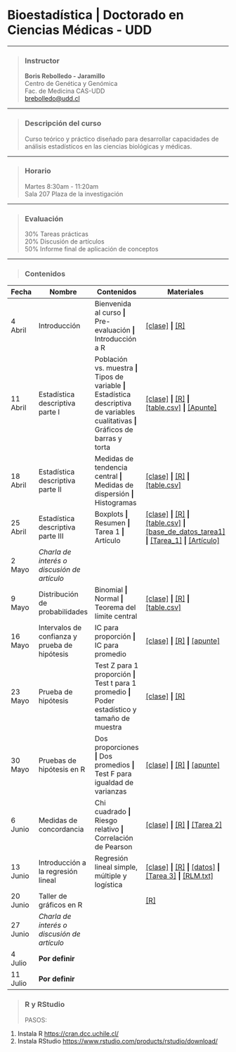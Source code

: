 # Bioestadística | Doctorado en Ciencias Médicas - UDD


-----

> ### Instructor  
> **Boris Rebolledo - Jaramillo**   
Centro de Genética y Genómica  
Fac. de Medicina CAS-UDD  
[brebolledo@udd.cl](mailto:brebolledo@udd.cl?Subject=Bioestadistica) 

----

> ### Descripción del curso
> Curso teórico y práctico diseñado para desarrollar capacidades de análisis estadísticos en las ciencias biológicas y médicas.

----

> ### Horario
> Martes 8:30am - 11:20am  
Sala 207 Plaza de la investigación

----
> ### Evaluación
> 30% Tareas prácticas  
20% Discusión de artículos  
50% Informe final de aplicación de conceptos  
----
> ### Contenidos


Fecha | Nombre | Contenidos| Materiales
------|--------|-----------|-----------
4 Abril|Introducción|Bienvenida al curso **\|** Pre-evaluación **\|** Introducción a R|[\[clase\]](https://drive.google.com/open?id=0B429OUPeeFidZ2g2R1RPQXVPYkU) **\|** [\[R\]](https://drive.google.com/open?id=0B429OUPeeFidUnlVcXU3V0Z0Vkk)
11 Abril|Estadística descriptiva parte I|Población vs. muestra **\|** Tipos de variable **\|** Estadística descriptiva de variables cualitativas **\|** Gráficos de barras y torta| [\[clase\]](https://drive.google.com/open?id=0B429OUPeeFidVmhFWWFmY0VfLVE) **\|** [\[R\]](https://drive.google.com/open?id=0B429OUPeeFidWFE4NmNjZjI5RFk) **\|** [\[table.csv\]](https://drive.google.com/open?id=0B429OUPeeFidc3BoMlhWM2lQTzg) **\|** [\[Apunte\]](https://drive.google.com/open?id=0B429OUPeeFiddzlmTzdpSW5lQUU)
18 Abril|Estadística descriptiva parte II|Medidas de tendencia central **\|** Medidas de dispersión **\|** Histogramas |[\[clase\]](https://drive.google.com/open?id=0B429OUPeeFidZmJFeWlhUm9vbG8) **\|** [\[R\]](https://drive.google.com/open?id=0B429OUPeeFiddHp3aklIbXpwT2c) **\|** [\[table.csv\]](https://drive.google.com/open?id=0B429OUPeeFidc3BoMlhWM2lQTzg)
25 Abril| Estadística descriptiva parte III|Boxplots **\|** Resumen **\|** Tarea 1 **\|** Artículo |[\[clase\]](https://drive.google.com/open?id=0B429OUPeeFidRVh5YTEtNFFsa0k) **\|** [\[R\]](https://drive.google.com/open?id=0B429OUPeeFidUnZQNEJLS3hlR3M) **\|** [\[table.csv\]](https://drive.google.com/open?id=0B429OUPeeFidc3BoMlhWM2lQTzg) **\|** [\[base_de_datos_tarea1\]](https://drive.google.com/open?id=0B429OUPeeFidZExpZURIRmFWaTg) **\|** [\[Tarea_1\]](https://drive.google.com/open?id=0B429OUPeeFidZlV5X01JRHpsYlE) **\|** [\[Artículo\]](https://drive.google.com/open?id=0B429OUPeeFidSm1haHE3Z2lTY3M)
2 Mayo| *Charla de interés o discusión de artículo*|
9 Mayo| Distribución de probabilidades| Binomial **\|** Normal **\|** Teorema del límite central| [\[clase\]](https://drive.google.com/open?id=0B429OUPeeFidNkY2VlFEcnlyVDA) **\|** [\[R\]](https://drive.google.com/open?id=0B429OUPeeFidVlhuY0dpUHNZTG8) **\|** [\[table.csv\]](https://drive.google.com/open?id=0B429OUPeeFidc3BoMlhWM2lQTzg)
16 Mayo|Intervalos de confianza y prueba de hipótesis| IC para proporción **\|** IC para promedio | [\[clase\]](https://drive.google.com/open?id=0B429OUPeeFidMGgtZldNQUxkMkk) **\|** [\[R\]]() **\|** [\[apunte\]](https://drive.google.com/open?id=0B429OUPeeFidYmlYdVlKeWYzeWM)
23 Mayo|Prueba de hipótesis|Test Z para 1 proporción **\|** Test t para 1 promedio **\|** Poder estadístico y tamaño de muestra | [\[clase\]](https://drive.google.com/open?id=0B429OUPeeFidRFpIY1BxYmNKRXM) **\|** [\[R\]](https://drive.google.com/open?id=0B429OUPeeFidUFJhdlJTakhkQ0k)
30 Mayo|Pruebas de hipótesis en R| Dos proporciones **\|** Dos promedios **\|** Test F para igualdad de varianzas |[\[clase\]](https://drive.google.com/open?id=0B429OUPeeFidMlhhczVaQXRVR0E) **\|** [\[R\]](https://drive.google.com/open?id=0B429OUPeeFidWlNvdUthM0o0QVU) **\|** [\[apunte\]](https://drive.google.com/open?id=0B429OUPeeFidLTg4cTBjS3c1UEE)
6 Junio|Medidas de concordancia| Chi cuadrado **\|** Riesgo relativo **\|** Correlación de Pearson | [\[clase\]](https://drive.google.com/open?id=0B429OUPeeFidZ3hoZHBfeVFvNXM) **\|** [\[R\]](https://drive.google.com/open?id=0B429OUPeeFidM2g2S3ZLQjRkb2M) **\|** [\[Tarea 2\]](https://drive.google.com/open?id=0B429OUPeeFidcENpb05zTlNtUlk)
13 Junio|Introducción a la regresión lineal| Regresión lineal simple, múltiple y logística| [\[clase\]](https://drive.google.com/file/d/0B429OUPeeFideFdjdVhKa2lCOUU/view?usp=sharing) **\|** [\[R\]](https://drive.google.com/file/d/0B429OUPeeFiddmNrX3ZhOXJOMWM/view?usp=sharing) **\|** [\[datos\]](https://drive.google.com/open?id=0B429OUPeeFidY285YXRueDRyYlU) **\|** [\[Tarea 3\]](https://drive.google.com/open?id=0B429OUPeeFidWkNQbjZfYjlNWGs)  **\|** [\[RLM.txt\]](https://drive.google.com/open?id=0B429OUPeeFidbEx1UnF1MzBGMnM)
20 Junio|Taller de gráficos en R| |[\[R\]](https://drive.google.com/open?id=0B429OUPeeFidZ0JBMVBQTzljUTA)
27 Junio|*Charla de interés o discusión de artículo*|
4 Julio|**Por definir**|
11 Julio|**Por definir**|

> ### R y RStudio
> PASOS:
1. Instala R
https://cran.dcc.uchile.cl/
2. Instala RStudio
https://www.rstudio.com/products/rstudio/download/
